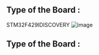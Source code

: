 ## Type of the Board :
STM32F429IDISCOVERY
![image](https://user-images.githubusercontent.com/74974827/154913218-77e6fec8-02a3-4faf-a019-9bee261f839a.png)
## Type of the Board :
